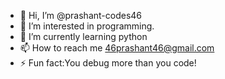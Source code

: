 - 👋 Hi, I’m @prashant-codes46
- 👀 I’m interested in programming.
- 🌱 I’m currently learning python
- 📫 How to reach me 46prashant46@gmail.com
- ⚡ Fun fact:You debug more than you code!

<!---
prashant-codes46/prashant-codes46 is a ✨ special ✨ repository because its `README.md` (this file) appears on your GitHub profile.
You can click the Preview link to take a look at your changes.
--->
